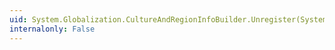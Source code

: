 ```yaml
---
uid: System.Globalization.CultureAndRegionInfoBuilder.Unregister(System.String)
internalonly: False
---
```

